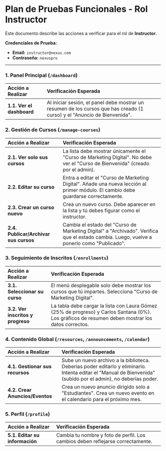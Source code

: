 # Plan de Pruebas Funcionales - Rol Instructor

Este documento describe las acciones a verificar para el rol de **Instructor**.

**Credenciales de Prueba:**
*   **Email:** `instructor@nexus.com`
*   **Contraseña:** `nexuspro`

---

### 1. Panel Principal (`/dashboard`)

| Acción a Realizar | Verificación Esperada |
| :--- | :--- |
| **1.1. Ver el dashboard** | Al iniciar sesión, el panel debe mostrar un resumen de los cursos que has creado (1 curso) y el "Anuncio de Bienvenida". |

### 2. Gestión de Cursos (`/manage-courses`)

| Acción a Realizar | Verificación Esperada |
| :--- | :--- |
| **2.1. Ver solo sus cursos** | La lista debe mostrar únicamente el "Curso de Marketing Digital". No debe ver el "Curso de Bienvenida" (creado por el admin). |
| **2.2. Editar su curso** | Entra a editar el "Curso de Marketing Digital". Añade una nueva lección al primer módulo. El cambio debe guardarse correctamente. |
| **2.3. Crear un curso nuevo** | Crea un nuevo curso. Debe aparecer en la lista y tú debes figurar como el instructor. |
| **2.4. Publicar/Archivar sus cursos** | Cambia el estado del "Curso de Marketing Digital" a "Archivado". Verifica que el estado cambia. Luego, vuelve a ponerlo como "Publicado". |

### 3. Seguimiento de Inscritos (`/enrollments`)

| Acción a Realizar | Verificación Esperada |
| :--- | :--- |
| **3.1. Seleccionar su curso** | El menú desplegable solo debe mostrar los cursos que tú impartes. Selecciona "Curso de Marketing Digital". |
| **3.2. Ver inscritos y progreso** | La tabla debe cargar la lista con Laura Gómez (25% de progreso) y Carlos Santana (0%). Los gráficos de resumen deben mostrar los datos correctos. |

### 4. Contenido Global (`/resources`, `/announcements`, `/calendar`)

| Acción a Realizar | Verificación Esperada |
| :--- | :--- |
| **4.1. Gestionar sus recursos** | Sube un nuevo archivo a la biblioteca. Deberías poder editarlo y eliminarlo. Intenta editar el "Manual de Bienvenida" (subido por el admin), no deberías poder. |
| **4.2. Crear Anuncios/Eventos** | Crea un nuevo anuncio dirigido solo a "Estudiantes". Crea un nuevo evento en el calendario para el próximo mes. |

### 5. Perfil (`/profile`)

| Acción a Realizar | Verificación Esperada |
| :--- | :--- |
| **5.1. Editar su información** | Cambia tu nombre y foto de perfil. Los cambios deben reflejarse correctamente. |